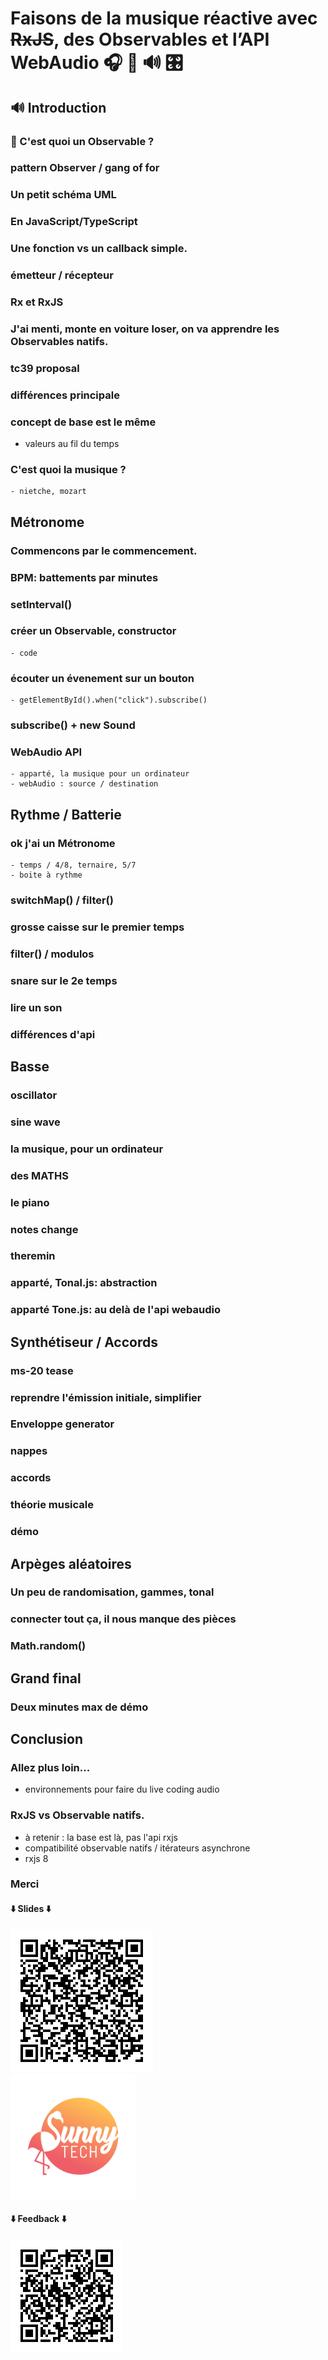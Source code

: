 <!-- LTeX: language=fr-FR -->
# Faisons de la musique réactive avec ~~RxJS~~, des Observables et l’API WebAudio 🎧 🎼 🔊 🎛️



## 🔊 Introduction


### 🤔 C'est quoi un Observable ?


### pattern Observer / gang of for


### Un petit schéma UML


### En JavaScript/TypeScript


### Une fonction vs un callback simple.


### émetteur / récepteur


### Rx et RxJS 


### J'ai menti, monte en voiture loser, on va apprendre les Observables natifs.


### tc39 proposal


### différences principale


### concept de base est le même 
- valeurs au fil du temps


### C'est quoi la musique ?
    - nietche, mozart



## Métronome


### Commencons par le commencement.


### BPM: battements par minutes


### setInterval()


### créer un Observable, constructor
    - code


### écouter un évenement sur un bouton
    - getElementById().when("click").subscribe()


### subscribe() + new Sound


### WebAudio API
    - apparté, la musique pour un ordinateur
    - webAudio : source / destination



## Rythme / Batterie


### ok j'ai un Métronome
    - temps / 4/8, ternaire, 5/7
    - boite à rythme


### switchMap() / filter()


### grosse caisse sur le premier temps


### filter() / modulos


### snare sur le 2e temps


### lire un son


### différences d'api



## Basse


### oscillator


### sine wave


### la musique, pour un ordinateur


### des MATHS


### le piano


### notes change


### theremin


### apparté, Tonal.js: abstraction


### apparté Tone.js: au delà de l'api webaudio



## Synthétiseur / Accords


### ms-20 tease


### reprendre l'émission initiale, simplifier


### Enveloppe generator


### nappes


### accords 


### théorie musicale


### démo



## Arpèges aléatoires


### Un peu de randomisation, gammes, tonal


### connecter tout ça, il nous manque des pièces


### Math.random()



## Grand final


### Deux minutes max de démo



## Conclusion


### Allez plus loin...
- environnements pour faire du live coding audio


### RxJS vs Observable natifs.
- à retenir : la base est là, pas l'api rxjs
- compatibilité observable natifs / itérateurs asynchrone
- rxjs 8


### Merci

<div class="qr-codes">
  <div class="slides-link">
    <h4>⬇️ Slides ⬇️</h4>
    <a href="https://benjilegnard.github.io/lets-make-music-with-observables/">
      <img src="images/qrcode-slides.png" alt="QRCode du lien vers les slides">
    </a>
  </div>
  <img src="images/logo-sunny-tech.svg" style="width: 200px;height: 200px;" alt="Logo de la conférence Sunny Tech"/>
  <div class="openfeedback-link">
    <h4>⬇️ Feedback ⬇️</h4>
    <a href="https://openfeedback.io/sunnytech2025/2025-06-27/cm7hgps96001ks23nm7cgh1i0">
      <img src="images/qrcode-sunnytech-openfeedback.png" alt="QRCode du lien vers openfeedback">
    </a>
  </div>
</div>
